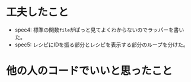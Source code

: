 #   工夫したこと
- spec4: 標準の関数`file`がぱっと見てよくわからないのでラッパーを書いた。
- spec5: レシピにIDを振る部分とレシピを表示する部分のループを分けた。

#   他の人のコードでいいと思ったこと

